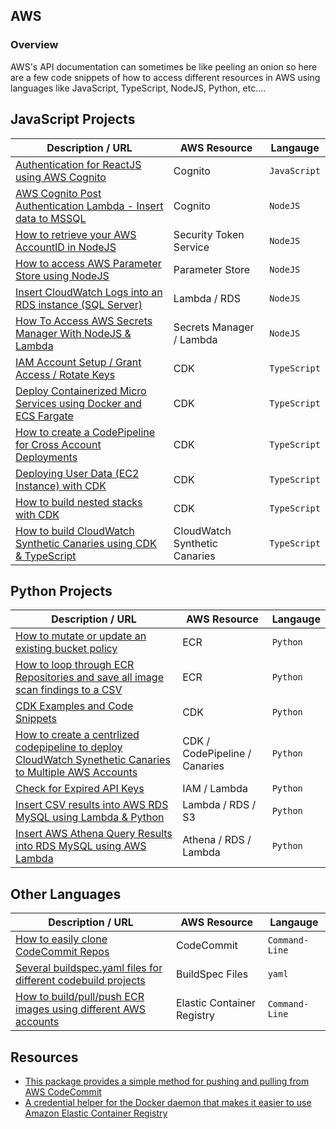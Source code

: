 ## AWS

### Overview

AWS's API documentation can sometimes be like peeling an onion so here are a few code snippets of how to access different resources in AWS using languages like JavaScript, TypeScript, NodeJS, Python, etc....

## JavaScript Projects

| Description / URL                                                                                                                     | AWS Resource                  | Langauge     |
| ------------------------------------------------------------------------------------------------------------------------------------- | ----------------------------- | ------------ |
| [Authentication for ReactJS using AWS Cognito](https://github.com/kaisewhite/Cognito-Authentication-With-ReactJS)                     | Cognito                       | `JavaScript` |
| [AWS Cognito Post Authentication Lambda - Insert data to MSSQL](https://github.com/kaisewhite/AWS-Cognito-Post-Authentication-Lambda) | Cognito                       | `NodeJS`     |
| [How to retrieve your AWS AccountID in NodeJS](https://github.com/kaisewhite/Security-Token-Service-Example-With-NodeJS)              | Security Token Service        | `NodeJS`     |
| [How to access AWS Parameter Store using NodeJS](https://github.com/kaisewhite/Access-AWS-Parameter-Store-NodeJS)                     | Parameter Store               | `NodeJS`     |
| [Insert CloudWatch Logs into an RDS instance (SQL Server)](https://github.com/kaisewhite/Insert-CloudWatch-Logs-Into-RDS)             | Lambda / RDS                  | `NodeJS`     |
| [How To Access AWS Secrets Manager With NodeJS & Lambda](https://github.com/kaisewhite/AWS-Secrets-Manager-with-Node)                 | Secrets Manager / Lambda      | `NodeJS`     |
| [IAM Account Setup / Grant Access / Rotate Keys](https://github.com/kaisewhite/IAM-Account-Security-Setup)                            | CDK                           | `TypeScript` |
| [Deploy Containerized Micro Services using Docker and ECS Fargate](https://github.com/kaisewhite/Deploy-Micro-Services-Using-Fargate) | CDK                           | `TypeScript` |
| [How to create a CodePipeline for Cross Account Deployments](https://github.com/kaisewhite/cross-account-deployment)                  | CDK                           | `TypeScript` |
| [Deploying User Data (EC2 Instance) with CDK](https://github.com/kaisewhite/Deploying-EC2-UserData-With-CDK)                          | CDK                           | `TypeScript` |
| [How to build nested stacks with CDK](https://github.com/kaisewhite/CDK-Nested-Stacks)                                                | CDK                           | `TypeScript` |
| [How to build CloudWatch Synthetic Canaries using CDK & TypeScript](https://github.com/kaisewhite/CloudWatch-Synthetic-Canaries)      | CloudWatch Synthetic Canaries | `TypeScript` |

## Python Projects

| Description / URL                                                                                                                                                                         | AWS Resource                  | Langauge |
| ----------------------------------------------------------------------------------------------------------------------------------------------------------------------------------------- | ----------------------------- | -------- |
| [How to mutate or update an existing bucket policy](https://github.com/kaisewhite/Append-S3-Bucket-Policy)                                                                                | ECR                           | `Python` |
| [How to loop through ECR Repositories and save all image scan findings to a CSV](https://github.com/kaisewhite/ECR-Scan-Findings-Generator)                                               | ECR                           | `Python` |
| [CDK Examples and Code Snippets](https://github.com/kaisewhite/AWS-CDK-Examples)                                                                                                          | CDK                           | `Python` |
| [How to create a centrlized codepipeline to deploy CloudWatch Synethetic Canaries to Multiple AWS Accounts](https://github.com/kaisewhite/CloudWatch-Synthetics-Cross-Account-Deployment) | CDK / CodePipeline / Canaries | `Python` |
| [Check for Expired API Keys](https://github.com/kaisewhite/Check-Expired-API-Keys)                                                                                                        | IAM / Lambda                  | `Python` |
| [Insert CSV results into AWS RDS MySQL using Lambda & Python](https://github.com/kaisewhite/Insert-CSV-from-S3-Into-MySQL)                                                                | Lambda / RDS / S3             | `Python` |
| [Insert AWS Athena Query Results into RDS MySQL using AWS Lambda](https://github.com/kaisewhite/Upload-Athena-Query-Results-To-RDS)                                                       | Athena / RDS / Lambda         | `Python` |

## Other Languages

| Description / URL                                                                                                                    | AWS Resource               | Langauge       |
| ------------------------------------------------------------------------------------------------------------------------------------ | -------------------------- | -------------- |
| [How to easily clone CodeCommit Repos](https://github.com/kaisewhite/Easily-Clone-CodeCommit-Repos)                                  | CodeCommit                 | `Command-Line` |
| [Several buildspec.yaml files for different codebuild projects](https://github.com/kaisewhite/BuildSpec)                             | BuildSpec Files            | `yaml`         |
| [How to build/pull/push ECR images using different AWS accounts](https://github.com/kaisewhite/Push-ECR-Images-To-Multiple-Accounts) | Elastic Container Registry | `Command-Line` |

## Resources

- [This package provides a simple method for pushing and pulling from AWS CodeCommit](https://github.com/aws/git-remote-codecommit)
- [A credential helper for the Docker daemon that makes it easier to use Amazon Elastic Container Registry](https://github.com/awslabs/amazon-ecr-credential-helper)

